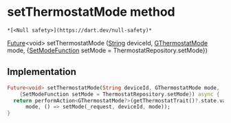 


# setThermostatMode method




    *[<Null safety>](https://dart.dev/null-safety)*




[Future](https://api.flutter.dev/flutter/dart-async/Future-class.html)&lt;void> setThermostatMode
([String](https://api.flutter.dev/flutter/dart-core/String-class.html) deviceId, [GThermostatMode](https://yonomi.co/third_party_yonomi_graphql_schema_schema.docs.schema.gql/GThermostatMode-class.html) mode, {[SetModeFunction](../../providers_thermostat_provider/SetModeFunction.md) setMode = ThermostatRepository.setMode})








## Implementation

```dart
Future<void> setThermostatMode(String deviceId, GThermostatMode mode,
    {SetModeFunction setMode = ThermostatRepository.setMode}) async {
  return performAction<GThermostatMode?>(getThermostatTrait()?.state.value,
      mode, () => setMode(_request, deviceId, mode));
}
```







